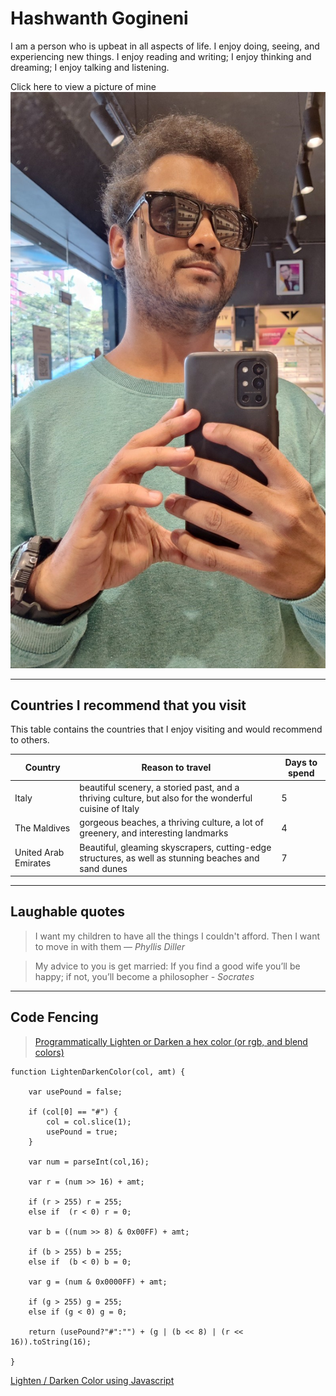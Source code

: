 # Hashwanth Gogineni
I am a person who is upbeat in all aspects of life. I enjoy doing, seeing, and experiencing new things. I enjoy reading and writing; I enjoy thinking and dreaming; I enjoy talking and listening.

Click here to view a picture of mine
![Its Hashwanth Gogineni](hashwanth_gogineni.jpg)

***

## Countries I recommend that you visit

This table contains the countries that I enjoy visiting and would recommend to others.

| Country | Reason to travel | Days to spend	|
| ----------- | ----------- | ----------- |
|  Italy | beautiful scenery, a storied past, and a thriving culture, but also for the wonderful cuisine of Italy  | 5 |
| The Maldives | gorgeous beaches, a thriving culture, a lot of greenery, and interesting landmarks | 4 |
| United Arab Emirates | Beautiful, gleaming skyscrapers, cutting-edge structures, as well as stunning beaches and sand dunes | 7 | 

***

## Laughable quotes

> I want my children to have all the things I couldn't afford. Then I want to move in with them — *Phyllis Diller*

> My advice to you is get married: If you find a good wife you’ll be happy; if not, you’ll become a philosopher - *Socrates*

***

## Code Fencing 

>[Programmatically Lighten or Darken a hex color (or rgb, and blend colors)](https://stackoverflow.com/questions/5560248/programmatically-lighten-or-darken-a-hex-color-or-rgb-and-blend-colors)

~~~
function LightenDarkenColor(col, amt) {
  
    var usePound = false;
  
    if (col[0] == "#") {
        col = col.slice(1);
        usePound = true;
    }
 
    var num = parseInt(col,16);
 
    var r = (num >> 16) + amt;
 
    if (r > 255) r = 255;
    else if  (r < 0) r = 0;
 
    var b = ((num >> 8) & 0x00FF) + amt;
 
    if (b > 255) b = 255;
    else if  (b < 0) b = 0;
 
    var g = (num & 0x0000FF) + amt;
 
    if (g > 255) g = 255;
    else if (g < 0) g = 0;
 
    return (usePound?"#":"") + (g | (b << 8) | (r << 16)).toString(16);
  
}
~~~

[Lighten / Darken Color using Javascript](https://css-tricks.com/snippets/javascript/lighten-darken-color/)